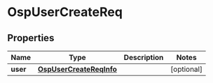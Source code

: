 # OspUserCreateReq

## Properties
Name | Type | Description | Notes
------------ | ------------- | ------------- | -------------
**user** | [**OspUserCreateReqInfo**](OspUserCreateReqInfo.md) |  |  [optional]
